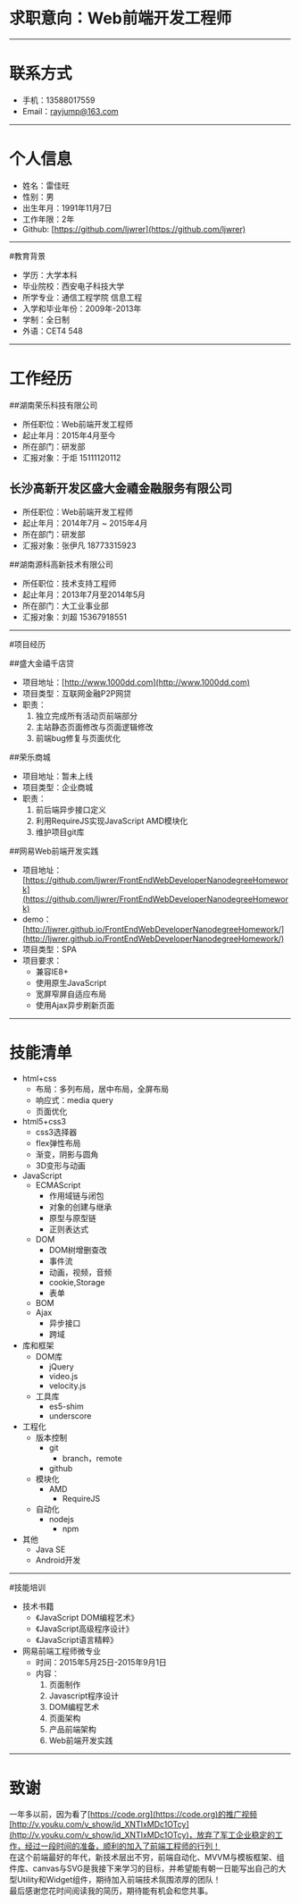 # 求职意向：Web前端开发工程师

---

# 联系方式

- 手机：13588017559
- Email：rayjump@163.com

---

# 个人信息

 - 姓名：雷佳旺
 - 性别：男
 - 出生年月：1991年11月7日
 - 工作年限：2年
 - Github: [https://github.com/ljwrer](https://github.com/ljwrer)

---

#教育背景

 - 学历：大学本科
 - 毕业院校：西安电子科技大学
 - 所学专业：通信工程学院 信息工程
 - 入学和毕业年份：2009年-2013年
 - 学制：全日制
 - 外语：CET4 548

---

# 工作经历

##湖南荣乐科技有限公司

- 所任职位：Web前端开发工程师
- 起止年月：2015年4月至今
- 所在部门：研发部
- 汇报对象：于炬 15111120112

## 长沙高新开发区盛大金禧金融服务有限公司

- 所任职位：Web前端开发工程师
- 起止年月：2014年7月 ~ 2015年4月
- 所在部门：研发部
- 汇报对象：张伊凡 18773315923

##湖南源科高新技术有限公司

- 所任职位：技术支持工程师
- 起止年月：2013年7月至2014年5月
- 所在部门：大工业事业部
- 汇报对象：刘超 15367918551

---

#项目经历

##盛大金禧千店贷

 - 项目地址：[http://www.1000dd.com](http://www.1000dd.com)
 - 项目类型：互联网金融P2P网贷
 - 职责：
	 1. 独立完成所有活动页前端部分
	 2. 主站静态页面修改与页面逻辑修改
	 3. 前端bug修复与页面优化

##荣乐商城
 - 项目地址：暂未上线
 - 项目类型：企业商城
 - 职责：
	 1. 前后端异步接口定义
	 2. 利用RequireJS实现JavaScript AMD模块化
     3. 维护项目git库

##网易Web前端开发实践
 - 项目地址：[https://github.com/ljwrer/FrontEndWebDeveloperNanodegreeHomework](https://github.com/ljwrer/FrontEndWebDeveloperNanodegreeHomework)
 - demo：[http://ljwrer.github.io/FrontEndWebDeveloperNanodegreeHomework/](http://ljwrer.github.io/FrontEndWebDeveloperNanodegreeHomework/)
 - 项目类型：SPA
 - 项目要求：
	 - 兼容IE8+
	 - 使用原生JavaScript
	 - 宽屏窄屏自适应布局
	 - 使用Ajax异步刷新页面

---

# 技能清单
 - html+css
	 - 布局：多列布局，居中布局，全屏布局
	 - 响应式：media query
	 - 页面优化
 - html5+css3
	 - css3选择器
	 - flex弹性布局
	 - 渐变，阴影与圆角
	 - 3D变形与动画
 - JavaScript
	 - ECMAScript
		 - 作用域链与闭包
		 - 对象的创建与继承
		 - 原型与原型链
		 - 正则表达式
	 - DOM
		 - DOM树增删查改
		 - 事件流
		 - 动画，视频，音频
		 - cookie,Storage
		 - 表单
	 - BOM
	 - Ajax
		 - 异步接口
		 - 跨域
 - 库和框架
	 - DOM库
		 - jQuery
		 - video.js
		 - velocity.js
	 - 工具库
		 - es5-shim
		 - underscore
 - 工程化
	 - 版本控制
		 - git
			 - branch，remote
		 - github
	 - 模块化
		 - AMD
			 - RequireJS
	 - 自动化
		 - nodejs 
			 - npm
 - 其他
	 - Java SE
	 - Android开发

---

#技能培训

 - 技术书籍
	 - 《JavaScript DOM编程艺术》
	 - 《JavaScript高级程序设计》
	 - 《JavaScript语言精粹》
 - 网易前端工程师微专业
	 - 时间：2015年5月25日-2015年9月1日
	 - 内容：
		 1. 页面制作
		 2. Javascript程序设计
		 3. DOM编程艺术
		 4. 页面架构
		 5. 产品前端架构
		 6. Web前端开发实践 

---

# 致谢
一年多以前，因为看了[https://code.org](https://code.org)的推广视频[http://v.youku.com/v_show/id_XNTIxMDc1OTcy](http://v.youku.com/v_show/id_XNTIxMDc1OTcy)，放弃了军工企业稳定的工作，经过一段时间的准备，顺利的加入了前端工程师的行列！  
在这个前端最好的年代，新技术层出不穷，前端自动化、MVVM与模板框架、组件库、canvas与SVG是我接下来学习的目标，并希望能有朝一日能写出自己的大型Utility和Widget组件，期待加入前端技术氛围浓厚的团队！  
最后感谢您花时间阅读我的简历，期待能有机会和您共事。